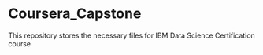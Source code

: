 # Coursera_Capstone
This repository stores the necessary files for IBM Data Science Certification course
